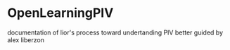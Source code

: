 # OpenLearningPIV
documentation of lior's process toward undertanding PIV better guided by alex liberzon
